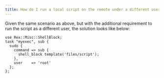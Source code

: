 ```yaml
---
title: How do I run a local script on the remote under a different user?
---
```


Given the same scenario as above, but with the additional requirement to run the script as a different user, the solution looks like below:

    use Rex::Misc::ShellBlock;
    task "myexec", sub {
      sudo {
        command => sub {
          shell_block template('files/script');
        },
        user    => 'root'
      };
    };
